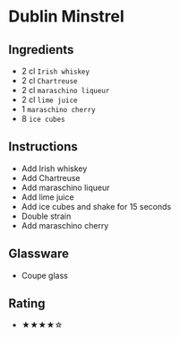 # Dublin Minstrel

## Ingredients
- 2 cl `Irish whiskey`
- 2 cl `Chartreuse`
- 2 cl `maraschino liqueur`
- 2 cl `lime juice`
- 1 `maraschino cherry`
- 8 `ice cubes`

## Instructions
- Add Irish whiskey
- Add Chartreuse
- Add maraschino liqueur
- Add lime juice
- Add ice cubes and shake for 15 seconds
- Double strain
- Add maraschino cherry

## Glassware
- Coupe glass

## Rating
- ★★★★☆